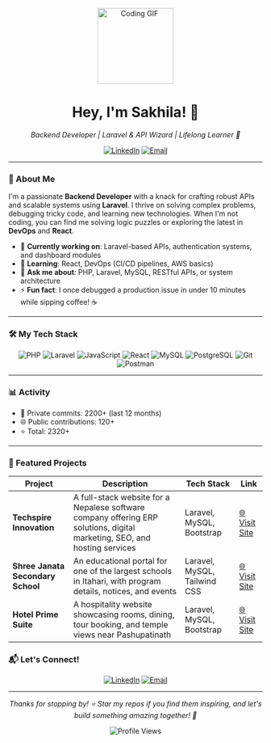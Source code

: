 <p align="center">
  <img src="https://media.giphy.com/media/L1R1tvI9svkIWwpVYr/giphy.gif" width="150" alt="Coding GIF">
</p>

<h1 align="center">Hey, I'm Sakhila! 👋</h1>
<p align="center"><em>Backend Developer | Laravel & API Wizard | Lifelong Learner 🌟</em></p>

<p align="center">
  <a href="https://www.linkedin.com/in/sakhila-thami-a47649260/"><img src="https://img.shields.io/badge/LinkedIn-0A66C2?logo=linkedin&logoColor=white&style=flat-square" alt="LinkedIn"></a>
<!--   <a href="https://yourwebsite.com"><img src="https://img.shields.io/badge/Portfolio-FF7139?logo=firefox&logoColor=white&style=flat-square" alt="Portfolio"></a> -->
  <a href="mailto:sakhthani@gmail.com"><img src="https://img.shields.io/badge/Email-D14836?logo=gmail&logoColor=white&style=flat-square" alt="Email"></a>
</p>

---

### 🌟 About Me
I'm a passionate **Backend Developer** with a knack for crafting robust APIs and scalable systems using **Laravel**. I thrive on solving complex problems, debugging tricky code, and learning new technologies. When I'm not coding, you can find me solving logic puzzles or exploring the latest in **DevOps** and **React**.

- 🔭 **Currently working on**: Laravel-based APIs, authentication systems, and dashboard modules  
- 🌱 **Learning**: React, DevOps (CI/CD pipelines, AWS basics)  
- 💬 **Ask me about**: PHP, Laravel, MySQL, RESTful APIs, or system architecture  
- ⚡ **Fun fact**: I once debugged a production issue in under 10 minutes while sipping coffee! ☕  

---

### 🛠 My Tech Stack
<p align="center">
  <img src="https://img.shields.io/badge/PHP-777BB4?logo=php&logoColor=white&style=for-the-badge" alt="PHP">
  <img src="https://img.shields.io/badge/Laravel-FF2D20?logo=laravel&logoColor=white&style=for-the-badge" alt="Laravel">
  <img src="https://img.shields.io/badge/JavaScript-F7DF1E?logo=javascript&logoColor=black&style=for-the-badge" alt="JavaScript">
  <img src="https://img.shields.io/badge/React-61DAFB?logo=react&logoColor=black&style=for-the-badge" alt="React">
  <img src="https://img.shields.io/badge/MySQL-4479A1?logo=mysql&logoColor=white&style=for-the-badge" alt="MySQL">
  <img src="https://img.shields.io/badge/PostgreSQL-4169E1?logo=postgresql&logoColor=white&style=for-the-badge" alt="PostgreSQL">
<!--   <img src="https://img.shields.io/badge/Docker-2496ED?logo=docker&logoColor=white&style=for-the-badge" alt="Docker"> -->
  <img src="https://img.shields.io/badge/Git-F05032?logo=git&logoColor=white&style=for-the-badge" alt="Git">
  <img src="https://img.shields.io/badge/Postman-FF6C37?logo=postman&logoColor=white&style=for-the-badge" alt="Postman">
</p>

---

### 📊 Activity
- 🔐 Private commits: 2200+ (last 12 months)
- 🌐 Public contributions: 120+
- ⭐ Total: 2320+

---

### 🚀 Featured Projects
| Project | Description | Tech Stack | Link |
|---------|-------------|------------|------|
| **Techspire Innovation** | A full-stack website for a Nepalese software company offering ERP solutions, digital marketing, SEO, and hosting services | Laravel, MySQL, Bootstrap | [🌐 Visit Site](https://techspireinnovation.com.np/) |
| **Shree Janata Secondary School** | An educational portal for one of the largest schools in Itahari, with program details, notices, and events | Laravel, MySQL, Tailwind CSS | [🌐 Visit Site](https://janatasecondaryschool.com/) |
| **Hotel Prime Suite** | A hospitality website showcasing rooms, dining, tour booking, and temple views near Pashupatinath | Laravel, MySQL, Bootstrap | [🌐 Visit Site](https://hotelprimesuite.com/) |


### 📬 Let's Connect!
<p align="center">
  <a href="https://www.linkedin.com/in/sakhila-thami-a47649260/"><img src="https://img.shields.io/badge/LinkedIn-0A66C2?logo=linkedin&logoColor=white&style=flat-square" alt="LinkedIn"></a>
<!--   <a href="https://yourwebsite.com"><img src="https://img.shields.io/badge/Portfolio-FF7139?logo=firefox&logoColor=white&style=flat-square" alt="Portfolio"></a> -->
  <a href="mailto:sakhthani@gmail.com"><img src="https://img.shields.io/badge/Email-D14836?logo=gmail&logoColor=white&style=flat-square" alt="Email"></a>
</p>

---

<p align="center">
  <em>Thanks for stopping by! ⭐️ Star my repos if you find them inspiring, and let's build something amazing together! 🚀</em>
</p>

<p align="center">
  <img src="https://komarev.com/ghpvc/?username=sakhila&color=blueviolet&style=flat-square" alt="Profile Views">
</p>
